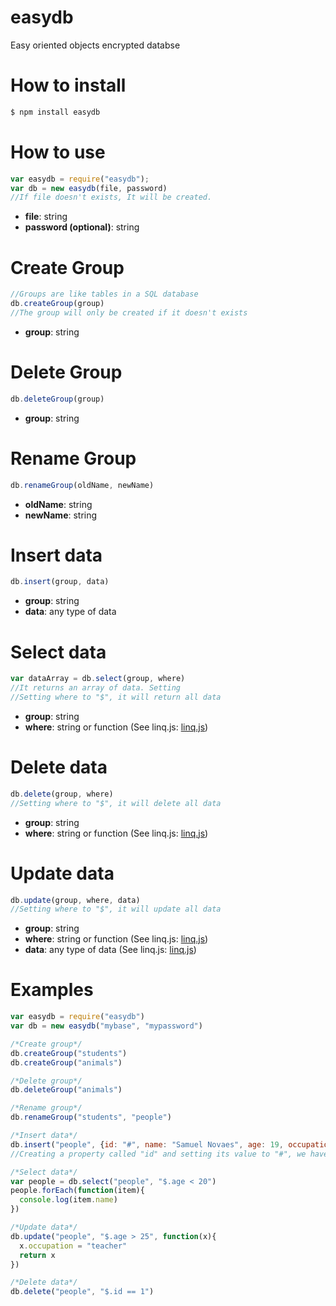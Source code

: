 # easydb

Easy oriented objects encrypted databse

# How to install

```sh
$ npm install easydb
```

# How to use

```javascript
var easydb = require("easydb");
var db = new easydb(file, password)
//If file doesn't exists, It will be created.
```

- **file**: string
- **password (optional)**: string

# Create Group

```javascript
//Groups are like tables in a SQL database
db.createGroup(group)
//The group will only be created if it doesn't exists
```

- **group**: string

# Delete Group

```javascript
db.deleteGroup(group)
```

- **group**: string

# Rename Group

```javascript
db.renameGroup(oldName, newName)
```

- **oldName**: string
- **newName**: string

# Insert data

```javascript
db.insert(group, data)
```

- **group**: string
- **data**: any type of data

# Select data

```javascript
var dataArray = db.select(group, where)
//It returns an array of data. Setting
//Setting where to "$", it will return all data
```

- **group**: string
- **where**: string or function (See linq.js: [linq.js])

# Delete data

```javascript
db.delete(group, where)
//Setting where to "$", it will delete all data
```

- **group**: string
- **where**: string or function (See linq.js: [linq.js])

# Update data

```javascript
db.update(group, where, data)
//Setting where to "$", it will update all data
```

- **group**: string
- **where**: string or function (See linq.js: [linq.js])
- **data**: any type of data (See linq.js: [linq.js])

# Examples

```javascript
var easydb = require("easydb")
var db = new easydb("mybase", "mypassword")

/*Create group*/
db.createGroup("students")
db.createGroup("animals")

/*Delete group*/
db.deleteGroup("animals")

/*Rename group*/
db.renameGroup("students", "people")

/*Insert data*/
db.insert("people", {id: "#", name: "Samuel Novaes", age: 19, occupation: "student"})
//Creating a property called "id" and setting its value to "#", we have an auto increment

/*Select data*/
var people = db.select("people", "$.age < 20")
people.forEach(function(item){
  console.log(item.name)
})

/*Update data*/
db.update("people", "$.age > 25", function(x){
  x.occupation = "teacher"
  return x
})

/*Delete data*/
db.delete("people", "$.id == 1")
```

[linq.js]: <https://linqjs.codeplex.com>
